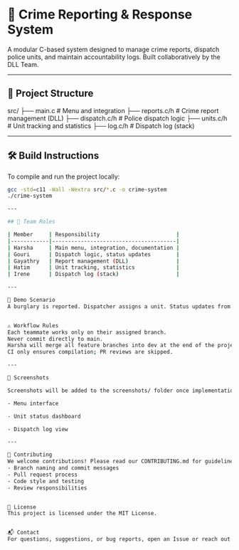 # 🚨 Crime Reporting & Response System

A modular C-based system designed to manage crime reports, dispatch police units, and maintain accountability logs. Built collaboratively by the DLL Team.

---

## 📁 Project Structure
src/
├── main.c # Menu and integration
├── reports.c/h # Crime report management (DLL)
├── dispatch.c/h # Police dispatch logic
├── units.c/h # Unit tracking and statistics
├── log.c/h # Dispatch log (stack)

---

## 🛠 Build Instructions

To compile and run the project locally:

```bash
gcc -std=c11 -Wall -Wextra src/*.c -o crime-system
./crime-system

---

## 👥 Team Roles

| Member     | Responsibility                        |
|------------|---------------------------------------|
| Harsha     | Main menu, integration, documentation |
| Gouri      | Dispatch logic, status updates        |
| Gayathry   | Report management (DLL)               |
| Hatim      | Unit tracking, statistics             |
| Irene      | Dispatch log (stack)                  |

---

🧪 Demo Scenario
A burglary is reported. Dispatcher assigns a unit. Status updates from Pending → In Progress → Resolved. Log entry created for accountability.


⚠️ Workflow Rules
Each teammate works only on their assigned branch.
Never commit directly to main.
Harsha will merge all feature branches into dev at the end of the project.
CI only ensures compilation; PR reviews are skipped.

---

📸 Screenshots

Screenshots will be added to the screenshots/ folder once implementation begins:

- Menu interface

- Unit status dashboard

- Dispatch log view

---

📌 Contributing
We welcome contributions! Please read our CONTRIBUTING.md for guidelines on:
- Branch naming and commit messages
- Pull request process
- Code style and testing
- Review responsibilities


📄 License
This project is licensed under the MIT License.


📬 Contact
For questions, suggestions, or bug reports, open an Issue or reach out via GitHub.
